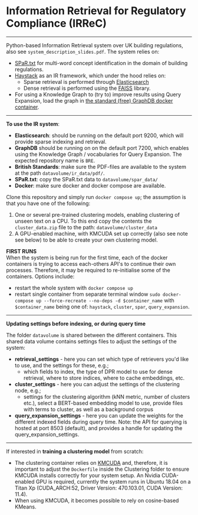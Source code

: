 # Information Retrieval for Regulatory Compliance (IRReC)

---
Python-based Information Retrieval system over UK building regulations, also see `system_description_slides.pdf`. The
system relies on:
* [SPaR.txt](https://github.com/rubenkruiper/SPaR.txt) for multi-word concept identification in the domain of building
regulations.
* [Haystack](https://github.com/deepset-ai/haystack/) as an IR framework, which under the hood relies on:
  * Sparse retrieval is performed through [Elasticsearch](https://www.elastic.co/downloads/elasticsearch) 
  * Dense retrieval is performed using the [FAISS](https://faiss.ai/) library.
* For using a Knowledge Graph to (try to) improve results using Query Expansion, load the
graph in [the standard (free) GraphDB docker container](https://github.com/Ontotext-AD/graphdb-docker).

---
**To use the IR system**:
* **Elasticsearch**: should be running on the default port 9200, which will provide sparse indexing and retrieval.
* **GraphDB** should be running on on the default port 7200, which enables using the Knowledge Graph / vocabularies 
for Query Expansion. The expected repository name is `BRE`.
* **British Standards**: make sure the PDF-files are available to the system at the path `datavolume/ir_data/pdf/`.
* **SPaR.txt**: copy the SPaR.txt data to `datavolume/spar_data/`
* **Docker**: make sure docker and docker compose are available.

Clone this repository and simply run `docker compose up`; the assumption is that you have one of the following:
1. One or several pre-trained clustering models, enabling clustering of unseen text on a CPU. To this end copy the contents
  the `cluster_data.zip` file to the path: `datavolume/cluster_data`
2. A GPU-enabled machine, with KMCUDA set up correctly (also see note see below) to be able to create your own clustering model.

**FIRST RUNS**  
When the system is being run for the first time, each of the docker containers is trying
to access each-others API's to continue their own processes. Therefore, it may be required to
re-initialise some of the containers. Options include:
* restart the whole system with `docker compose up`
* restart single container from separate terminal window `sudo docker-compose up --force-recreate --no-deps -d $container_name`
with `$container_name` being one of: `haystack`, `cluster`, `spar`, `query_expansion`.


---
**Updating settings before indexing, or during query time**

The folder `datavolume` is shared between the different containers. This shared data volume contains settings files to 
adjust the settings of the system:
  * **retrieval_settings** - here you can set which type of retrievers you'd like to use, and the settings for these, e.g.;
    * which fields to index, the type of DPR model to use for dense retrieval, where to store indices, where to cache embeddings, etc. 
  * **cluster_settings** - here you can adjust the settings of the clustering node, e.g.;
    * settings for the clustering algorithm (kNN metric, number of clusters etc.), select a BERT-based embedding model
  to use, provide files with terms to cluster, as well as a background corpus 
  * **query_expansion_settings** - here you can update the weights for the different indexed fields during query time.
  Note: the API for querying is hosted at port 8503 (default), and provides a handle for updating
  the query_expansion_settings.

---


If interested in **training a clustering model** from scratch:

* The clustering container relies on [KMCUDA](https://github.com/src-d/kmcuda)
and, therefore, it is important to adjust the `Dockerfile` inside the Clustering folder to ensure
KMCUDA installs correctly for your system setup. An Nvidia CUDA-enabled GPU is required, currently the system runs in 
Ubuntu 18.04 on a Titan Xp (CUDA_ARCH:52, Driver Version: 470.103.01, CUDA Version: 11.4). 
* When using KMCUDA, it becomes possible to rely on cosine-based KMeans.

